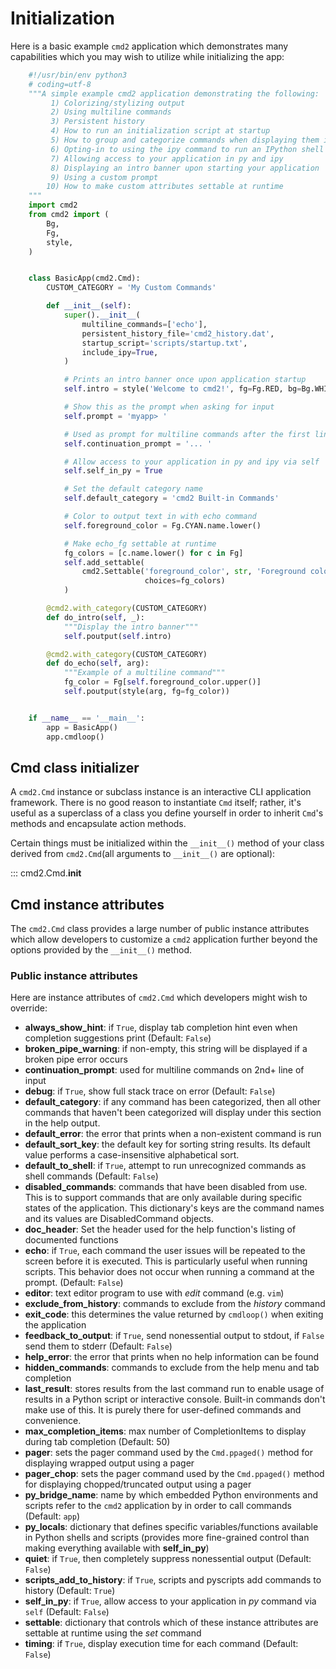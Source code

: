 # Initialization

Here is a basic example `cmd2` application which demonstrates many capabilities which you may wish to utilize while initializing the app:

```py
    #!/usr/bin/env python3
    # coding=utf-8
    """A simple example cmd2 application demonstrating the following:
         1) Colorizing/stylizing output
         2) Using multiline commands
         3) Persistent history
         4) How to run an initialization script at startup
         5) How to group and categorize commands when displaying them in help
         6) Opting-in to using the ipy command to run an IPython shell
         7) Allowing access to your application in py and ipy
         8) Displaying an intro banner upon starting your application
         9) Using a custom prompt
        10) How to make custom attributes settable at runtime
    """
    import cmd2
    from cmd2 import (
        Bg,
        Fg,
        style,
    )


    class BasicApp(cmd2.Cmd):
        CUSTOM_CATEGORY = 'My Custom Commands'

        def __init__(self):
            super().__init__(
                multiline_commands=['echo'],
                persistent_history_file='cmd2_history.dat',
                startup_script='scripts/startup.txt',
                include_ipy=True,
            )

            # Prints an intro banner once upon application startup
            self.intro = style('Welcome to cmd2!', fg=Fg.RED, bg=Bg.WHITE, bold=True)

            # Show this as the prompt when asking for input
            self.prompt = 'myapp> '

            # Used as prompt for multiline commands after the first line
            self.continuation_prompt = '... '

            # Allow access to your application in py and ipy via self
            self.self_in_py = True

            # Set the default category name
            self.default_category = 'cmd2 Built-in Commands'

            # Color to output text in with echo command
            self.foreground_color = Fg.CYAN.name.lower()

            # Make echo_fg settable at runtime
            fg_colors = [c.name.lower() for c in Fg]
            self.add_settable(
                cmd2.Settable('foreground_color', str, 'Foreground color to use with echo command', self,
                              choices=fg_colors)
            )

        @cmd2.with_category(CUSTOM_CATEGORY)
        def do_intro(self, _):
            """Display the intro banner"""
            self.poutput(self.intro)

        @cmd2.with_category(CUSTOM_CATEGORY)
        def do_echo(self, arg):
            """Example of a multiline command"""
            fg_color = Fg[self.foreground_color.upper()]
            self.poutput(style(arg, fg=fg_color))


    if __name__ == '__main__':
        app = BasicApp()
        app.cmdloop()
```

## Cmd class initializer

A `cmd2.Cmd` instance or subclass instance is an interactive CLI application framework. There is no good reason to instantiate `Cmd` itself; rather, it's useful as a superclass of a class you define yourself in order to inherit `Cmd`'s methods and encapsulate action methods.

Certain things must be initialized within the `__init__()` method of your class derived from `cmd2.Cmd`(all arguments to `__init__()` are optional):

::: cmd2.Cmd.__init__

## Cmd instance attributes

The `cmd2.Cmd` class provides a large number of public instance attributes which allow developers to customize a `cmd2` application further beyond the options provided by the `__init__()` method.

### Public instance attributes

Here are instance attributes of `cmd2.Cmd` which developers might wish to override:

- **always_show_hint**: if `True`, display tab completion hint even when completion suggestions print (Default: `False`)
- **broken_pipe_warning**: if non-empty, this string will be displayed if a broken pipe error occurs
- **continuation_prompt**: used for multiline commands on 2nd+ line of input
- **debug**: if `True`, show full stack trace on error (Default: `False`)
- **default_category**: if any command has been categorized, then all other commands that haven't been categorized will display under this section in the help output.
- **default_error**: the error that prints when a non-existent command is run
- **default_sort_key**: the default key for sorting string results. Its default value performs a case-insensitive alphabetical sort.
- **default_to_shell**: if `True`, attempt to run unrecognized commands as shell commands (Default: `False`)
- **disabled_commands**: commands that have been disabled from use. This is to support commands that are only available during specific states of the application. This dictionary's keys are the command names and its values are DisabledCommand objects.
- **doc_header**: Set the header used for the help function's listing of documented functions
- **echo**: if `True`, each command the user issues will be repeated to the screen before it is executed. This is particularly useful when running scripts. This behavior does not occur when running a command at the prompt. (Default: `False`)
- **editor**: text editor program to use with _edit_ command (e.g. `vim`)
- **exclude_from_history**: commands to exclude from the _history_ command
- **exit_code**: this determines the value returned by `cmdloop()` when exiting the application
- **feedback_to_output**: if `True`, send nonessential output to stdout, if `False` send them to stderr (Default: `False`)
- **help_error**: the error that prints when no help information can be found
- **hidden_commands**: commands to exclude from the help menu and tab completion
- **last_result**: stores results from the last command run to enable usage of results in a Python script or interactive console. Built-in commands don't make use of this. It is purely there for user-defined commands and convenience.
- **max_completion_items**: max number of CompletionItems to display during tab completion (Default: 50)
- **pager**: sets the pager command used by the `Cmd.ppaged()` method for displaying wrapped output using a pager
- **pager_chop**: sets the pager command used by the `Cmd.ppaged()` method for displaying chopped/truncated output using a pager
- **py_bridge_name**: name by which embedded Python environments and scripts refer to the `cmd2` application by in order to call commands (Default: `app`)
- **py_locals**: dictionary that defines specific variables/functions available in Python shells and scripts (provides more fine-grained control than making everything available with **self_in_py**)
- **quiet**: if `True`, then completely suppress nonessential output (Default: `False`)
- **scripts_add_to_history**: if `True`, scripts and pyscripts add commands to history (Default: `True`)
- **self_in_py**: if `True`, allow access to your application in _py_ command via `self` (Default: `False`)
- **settable**: dictionary that controls which of these instance attributes are settable at runtime using the _set_ command
- **timing**: if `True`, display execution time for each command (Default: `False`)
